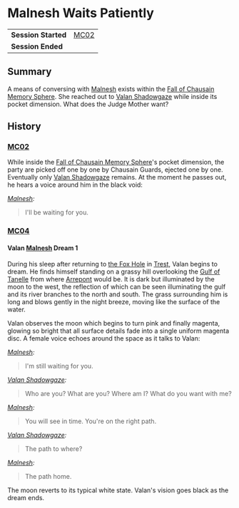 # Malnesh Waits Patiently

|||
| --- | --- |
| **Session Started** | [MC02](../sessions/MC02.md) | storyline.2
| **Session Ended** | |

## Summary

A means of conversing with [Malnesh](../gods/deities/malnesh.md) exists within the [Fall of Chausain Memory Sphere](../items/artifacts-of-oonar/memory-spheres/fall-of-chausain-memory-sphere.md). She reached out to [Valan Shadowgaze](../characters/valan-shadowgaze.md) while inside its pocket dimension. What does the Judge Mother want?

## History

### [MC02](../sessions/MC02.md)

While inside the [Fall of Chausain Memory Sphere](../items/artifacts-of-oonar/memory-spheres/fall-of-chausain-memory-sphere.md)'s pocket dimension, the party are picked off one by one by Chausain Guards, ejected one by one. Eventually only [Valan Shadowgaze](../characters/valan-shadowgaze.md) remains. At the moment he passes out, he hears a voice around him in the black void:

*[Malnesh](../gods/deities/malnesh.md):*
> I'll be waiting for you.

### [MC04](../sessions/MC04.md)

#### Valan [Malnesh](../gods/deities/malnesh.md) Dream 1

During his sleep after returning to [the Fox Hole](../places/buildings/the-fox-hole.md) in [Trest](../places/towns/trest.md), Valan begins to dream. He finds himself standing on a grassy hill overlooking the [Gulf of Tanelle](../places/seas-oceans/gulf-of-tanelle.md) from where [Arrepont](../places/cities/arrepont.md) would be. It is dark but illuminated by the moon to the west, the reflection of which can be seen illuminating the gulf and its river branches to the north and south. The grass surrounding him is long and blows gently in the night breeze, moving like the surface of the water.

Valan observes the moon which begins to turn pink and finally magenta, glowing so bright that all surface details fade into a single uniform magenta disc. A female voice echoes around the space as it talks to Valan:

*[Malnesh](../gods/deities/malnesh.md):*
> I'm still waiting for you.

*[Valan Shadowgaze](../characters/valan-shadowgaze.md):*
> Who are you? What are you? Where am I? What do you want with me?

*[Malnesh](../gods/deities/malnesh.md):*
> You will see in time. You're on the right path.

*[Valan Shadowgaze](../characters/valan-shadowgaze.md):*
> The path to where?

*[Malnesh](../gods/deities/malnesh.md):*
> The path home.

The moon reverts to its typical white state. Valan's vision goes black as the dream ends.
